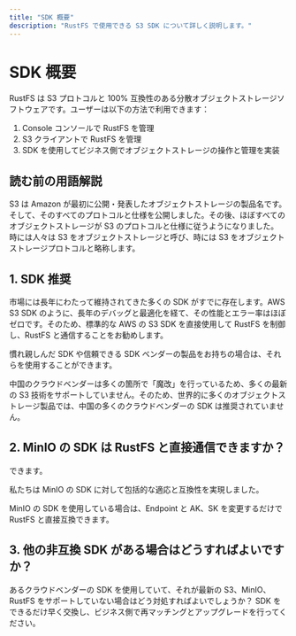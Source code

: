 ```yaml
---
title: "SDK 概要"
description: "RustFS で使用できる S3 SDK について詳しく説明します。"
---
```


# SDK 概要

RustFS は S3 プロトコルと 100% 互換性のある分散オブジェクトストレージソフトウェアです。ユーザーは以下の方法で利用できます：

1. Console コンソールで RustFS を管理
2. S3 クライアントで RustFS を管理  
3. SDK を使用してビジネス側でオブジェクトストレージの操作と管理を実装

## 読む前の用語解説

S3 は Amazon が最初に公開・発表したオブジェクトストレージの製品名です。そして、そのすべてのプロトコルと仕様を公開しました。その後、ほぼすべてのオブジェクトストレージが S3 のプロトコルと仕様に従うようになりました。
時には人々は S3 をオブジェクトストレージと呼び、時には S3 をオブジェクトストレージプロトコルと略称します。

## 1. SDK 推奨

市場には長年にわたって維持されてきた多くの SDK がすでに存在します。AWS S3 SDK のように、長年のデバッグと最適化を経て、その性能とエラー率はほぼゼロです。そのため、標準的な AWS の S3 SDK を直接使用して RustFS を制御し、RustFS と通信することをお勧めします。

慣れ親しんだ SDK や信頼できる SDK ベンダーの製品をお持ちの場合は、それらを使用することができます。

中国のクラウドベンダーは多くの箇所で「魔改」を行っているため、多くの最新の S3 技術をサポートしていません。そのため、世界的に多くのオブジェクトストレージ製品では、中国の多くのクラウドベンダーの SDK は推奨されていません。

## 2. MinIO の SDK は RustFS と直接通信できますか？

できます。

私たちは MinIO の SDK に対して包括的な適応と互換性を実現しました。

MinIO の SDK を使用している場合は、Endpoint と AK、SK を変更するだけで RustFS と直接互換できます。

## 3. 他の非互換 SDK がある場合はどうすればよいですか？

あるクラウドベンダーの SDK を使用していて、それが最新の S3、MinIO、RustFS をサポートしていない場合はどう対処すればよいでしょうか？
SDK をできるだけ早く交換し、ビジネス側で再マッチングとアップグレードを行ってください。